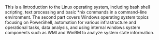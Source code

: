 This is a lintroduction to the Linux operating system, including bash shell scripting, text processing and basic 
*nix commands in a command-line environment. The second part covers Windows operating system topics focusing on PowerShell, 
automation for various infrastructure and operational tasks, data analysis, 
and using internal windows system components such as WMI and WinRM to analyze system state information.
